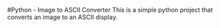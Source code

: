 #Python - Image to ASCII Converter
This is a simple python project that converts an image to an ASCII display.
